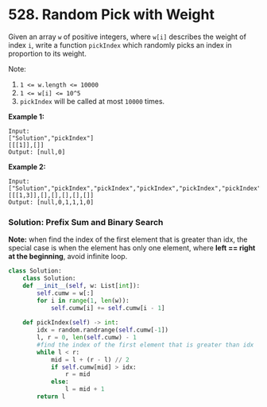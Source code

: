 # 528. Random Pick with Weight

Given an array `w` of positive integers, where `w[i]` describes the weight of index `i`, write a function `pickIndex` which randomly picks an index in proportion to its weight.

Note:

1. `1 <= w.length <= 10000`
2. `1 <= w[i] <= 10^5`
3. `pickIndex` will be called at most `10000` times.

**Example 1:**

```text
Input: 
["Solution","pickIndex"]
[[[1]],[]]
Output: [null,0]
```

**Example 2:**

```text
Input: 
["Solution","pickIndex","pickIndex","pickIndex","pickIndex","pickIndex"]
[[[1,3]],[],[],[],[],[]]
Output: [null,0,1,1,1,0]
```

### Solution: **Prefix Sum and Binary Search**

**Note:** when find the index of the first element that is greater than idx, the special case is when the element has only one element, where **left == right at the beginning**, avoid infinite loop.

```python
class Solution:
    class Solution:
    def __init__(self, w: List[int]):
        self.cumw = w[:]
        for i in range(1, len(w)):
            self.cumw[i] += self.cumw[i - 1]
            
    def pickIndex(self) -> int:
        idx = random.randrange(self.cumw[-1])
        l, r = 0, len(self.cumw) - 1
        #find the index of the first element that is greater than idx
        while l < r:
            mid = l + (r - l) // 2
            if self.cumw[mid] > idx:
                r = mid
            else:
                l = mid + 1
        return l
```

